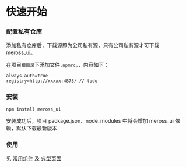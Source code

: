 # 快速开始
### 配置私有仓库
添加私有仓库后，下载源即为公司私有源，只有公司私有源才可下载 meross_ui。

在项目`根目录`下添加文件`.npmrc`，，内容如下：
```
always-auth=true
registry=http://xxxxx:4873/ // todo 

```

### 安装

```
npm install meross_ui
```
安装成功后，项目 package.json、node_modules 中将会增加 meross_ui 依赖，默认下载最新版本

### 使用

见 [常用组件](page-examples/pages/list-child.md) 及 [典型页面](page-examples/pages/list-child.md)